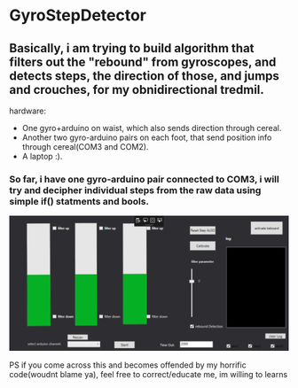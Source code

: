 # GyroStepDetector

## Basically, i am trying to build algorithm that filters out the "rebound" from gyroscopes, and detects steps, the direction of those, and jumps and crouches, for my obnidirectional tredmil.

hardware:

* One gyro+arduino on waist, which also sends direction through cereal.
* Another two gyro-arduino pairs on each foot, that send position info through cereal(COM3 and COM2).
* A laptop :).

### So far, i have one gyro-arduino pair connected to COM3, i will try and decipher individual steps from the raw data using simple if() statments and bools.

![](/screenshot.PNG)



PS if you come across this and becomes offended by my horrific code(woudnt blame ya), feel free to correct/educate me, im willing to learns
